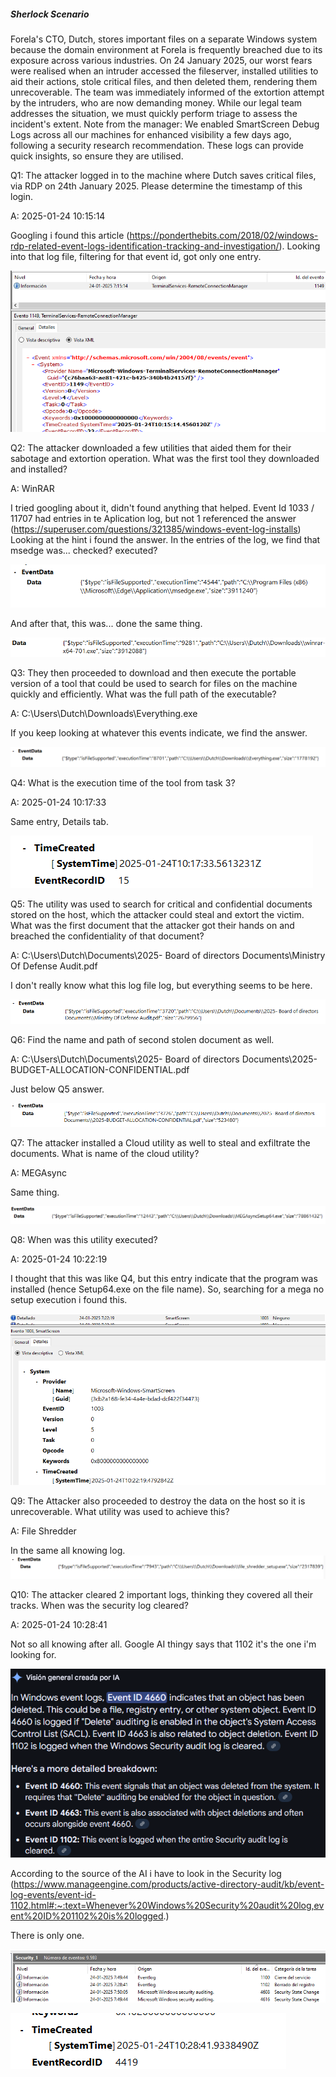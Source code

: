 
##### Sherlock Scenario

Forela's CTO, Dutch, stores important files on a separate Windows system because the domain environment at Forela is frequently breached due to its exposure across various industries. On 24 January 2025, our worst fears were realised when an intruder accessed the fileserver, installed utilities to aid their actions, stole critical files, and then deleted them, rendering them unrecoverable. The team was immediately informed of the extortion attempt by the intruders, who are now demanding money. While our legal team addresses the situation, we must quickly perform triage to assess the incident's extent. Note from the manager: We enabled SmartScreen Debug Logs across all our machines for enhanced visibility a few days ago, following a security research recommendation. These logs can provide quick insights, so ensure they are utilised.


Q1: The attacker logged in to the machine where Dutch saves critical files, via RDP on 24th January 2025. Please determine the timestamp of this login.

A: 2025-01-24 10:15:14

Googling i found this article (https://ponderthebits.com/2018/02/windows-rdp-related-event-logs-identification-tracking-and-investigation/).
Looking into that log file, filtering for that event id, got only one entry.

![](../../Img/Pasted%20image%2020250426145522.png)

Q2: The attacker downloaded a few utilities that aided them for their sabotage and extortion operation. What was the first tool they downloaded and installed?

A: WinRAR

I tried googling about it, didn't found anything that helped.
Event Id 1033 / 11707 had entries in te Aplication log, but not 1 referenced the answer (https://superuser.com/questions/321385/windows-event-log-installs)
Looking at the hint i found the answer.
In the entries of the log, we find that msedge was... checked? executed?

![](../../Img/Pasted%20image%2020250426153033.png)

And after that, this was... done the same thing.

![](../../Img/Pasted%20image%2020250426153133.png)

Q3: They then proceeded to download and then execute the portable version of a tool that could be used to search for files on the machine quickly and efficiently. What was the full path of the executable?

A: C:\Users\Dutch\Downloads\Everything.exe

If you keep looking at whatever this events indicate, we find the answer.

![](../../Img/Pasted%20image%2020250426153226.png)

Q4: What is the execution time of the tool from task 3?

A: 2025-01-24 10:17:33

Same entry, Details tab.

![](../../Img/Pasted%20image%2020250426153249.png)

Q5: The utility was used to search for critical and confidential documents stored on the host, which the attacker could steal and extort the victim. What was the first document that the attacker got their hands on and breached the confidentiality of that document?

A: C:\Users\Dutch\Documents\2025- Board of directors Documents\Ministry Of Defense Audit.pdf

I don't really know what this log file log, but everything seems to be here.

![](../../Img/Pasted%20image%2020250426153339.png)

Q6: Find the name and path of second stolen document as well.

A: C:\Users\Dutch\Documents\2025- Board of directors Documents\2025-BUDGET-ALLOCATION-CONFIDENTIAL.pdf

Just below Q5 answer.

![](../../Img/Pasted%20image%2020250426153435.png)

Q7: The attacker installed a Cloud utility as well to steal and exfiltrate the documents. What is name of the cloud utility?

A: MEGAsync

Same thing.

![](../../Img/Pasted%20image%2020250426153509.png)

Q8: When was this utility executed?

A: 2025-01-24 10:22:19

I thought that this was like Q4, but this entry indicate that the program was installed (hence Setup64.exe on the file name).
So, searching for a mega no setup execution i found this.

![](../../Img/Pasted%20image%2020250426153758.png)

Q9: The Attacker also proceeded to destroy the data on the host so it is unrecoverable. What utility was used to achieve this?

A: File Shredder

In the same all knowing log.
![](../../Img/Pasted%20image%2020250426153900.png)

Q10: The attacker cleared 2 important logs, thinking they covered all their tracks. When was the security log cleared?

A: 2025-01-24 10:28:41

Not so all knowing after all.
Google AI thingy says that 1102 it's the one i'm looking for.

![](../../Img/Pasted%20image%2020250426154231.png)

According to the source of the AI i have to look in the Security log (https://www.manageengine.com/products/active-directory-audit/kb/event-log-events/event-id-1102.html#:~:text=Whenever%20Windows%20Security%20audit%20log,event%20ID%201102%20is%20logged.)

There is only one.

![](../../Img/Pasted%20image%2020250426154437.png)

![](../../Img/Pasted%20image%2020250426154453.png)

